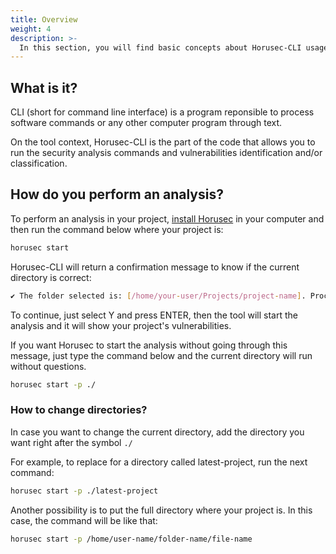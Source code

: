 ```yaml
---
title: Overview
weight: 4
description: >-
  In this section, you will find basic concepts about Horusec-CLI usage.
---
```


## **What is it?**
CLI (short for command line interface) is a program reponsible to process software commands or any other computer program through text.

On the tool context, Horusec-CLI is the part of the code that allows you to run the security analysis commands and vulnerabilities identification and/or classification.


## **How do you perform an analysis?**
To perform an analysis in your project, [install Horusec](/docs/web/installing/) in your computer and then run the command below where your project is:

```bash
horusec start
```

Horusec-CLI will return a confirmation message to know if the current directory is correct:

```bash
✔ The folder selected is: [/home/your-user/Projects/project-name]. Proceed? [Y/n]: Y
```

To continue, just select Y and press ENTER, then the tool will start the analysis and it will show your project's vulnerabilities.

If you want Horusec to start the analysis without going through this message, just type the command below and the current directory will run without questions.

```bash
horusec start -p ./
```

### **How to change directories?**

In case you want to change the current directory, add the directory you want right after the symbol `./` 

For example, to replace for a directory called latest-project, run the next command:

```bash
horusec start -p ./latest-project
```

Another possibility is to put the full directory where your project is. In this case, the command will be like that:

```bash
horusec start -p /home/user-name/folder-name/file-name
```
